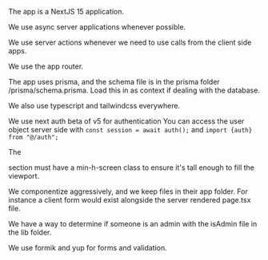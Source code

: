 The app is a NextJS 15 application.

We use async server applications whenever possible.

We use server actions whenever we need to use calls from the client side apps.

We use the app router.

The app uses prisma, and the schema file is in the prisma folder /prisma/schema.prisma. Load this in as context if dealing with the database.

We also use typescript and tailwindcss everywhere.

We use next auth beta of v5 for authentication
You can access the user object server side with `const session = await auth();` and `import {auth} from "@/auth";`

The <main> section must have a min-h-screen class to ensure it's tall enough to fill the viewport.

We componentize aggressively, and we keep files in their app folder. For instance a client form would exist alongside the server rendered page.tsx file.

We have a way to determine if someone is an admin with the isAdmin file in the lib folder.

We use formik and yup for forms and validation.
